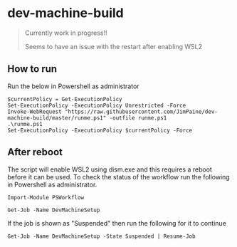 # dev-machine-build

> Currently work in progress!!
>
> Seems to have an issue with the restart after enabling WSL2


## How to run

Run the below in Powershell as administrator

```
$currentPolicy = Get-ExecutionPolicy
Set-ExecutionPolicy -ExecutionPolicy Unrestricted -Force
Invoke-WebRequest "https://raw.githubusercontent.com/JimPaine/dev-machine-build/master/runme.ps1" -outfile runme.ps1
.\runme.ps1
Set-ExecutionPolicy -ExecutionPolicy $currentPolicy -Force
```

## After reboot

The script will enable WSL2 using dism.exe and this requires a reboot before it can be used. To check the status of the workflow run the following in Powershell as administrator.

```
Import-Module PSWorkflow

Get-Job -Name DevMachineSetup
```

If the job is shown as "Suspended" then run the following for it to continue

```
Get-Job -Name DevMachineSetup -State Suspended | Resume-Job
```